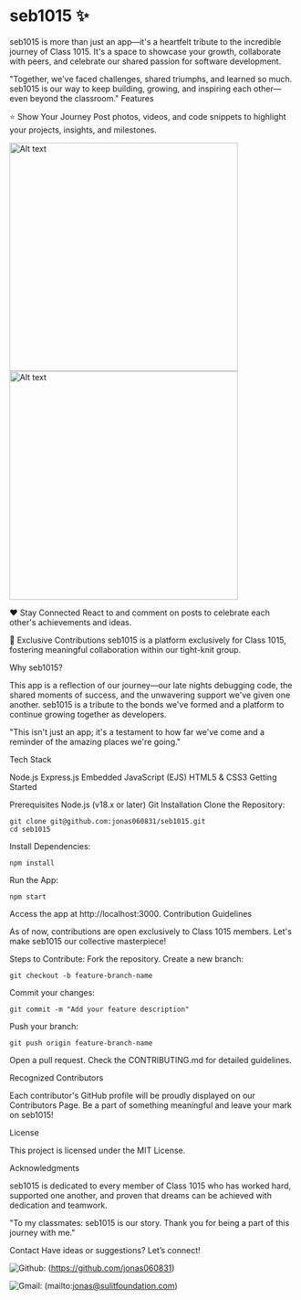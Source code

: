 # seb1015 :sparkles:





seb1015 is more than just an app—it's a heartfelt tribute to the incredible journey of Class 1015. It's a space to showcase your growth, collaborate with peers, and celebrate our shared passion for software development.

"Together, we've faced challenges, shared triumphs, and learned so much. seb1015 is our way to keep building, growing, and inspiring each other—even beyond the classroom."
Features

:star: Show Your Journey
Post photos, videos, and code snippets to highlight your projects, insights, and milestones.


<img src="https://i.imgur.com/XeeWc4c.png" alt="Alt text" width="400" />


<img src="https://i.imgur.com/RODPLdV.png" alt="Alt text" width="400" />

:heart: Stay Connected
React to and comment on posts to celebrate each other's achievements and ideas.

:raised_hands: Exclusive Contributions
seb1015 is a platform exclusively for Class 1015, fostering meaningful collaboration within our tight-knit group.

Why seb1015?

This app is a reflection of our journey—our late nights debugging code, the shared moments of success, and the unwavering support we've given one another. seb1015 is a tribute to the bonds we've formed and a platform to continue growing together as developers.

"This isn't just an app; it's a testament to how far we've come and a reminder of the amazing places we're going."

Tech Stack

Node.js
Express.js
Embedded JavaScript (EJS)
HTML5 & CSS3
Getting Started

Prerequisites
Node.js (v18.x or later)
Git
Installation
Clone the Repository:
```
git clone git@github.com:jonas060831/seb1015.git
cd seb1015
```  
Install Dependencies:
```
npm install
```  
Run the App:
```
npm start  
```
Access the app at http://localhost:3000.
Contribution Guidelines

As of now, contributions are open exclusively to Class 1015 members. Let's make seb1015 our collective masterpiece!

Steps to Contribute:
Fork the repository.
Create a new branch:

```
git checkout -b feature-branch-name
```
Commit your changes:
```
git commit -m "Add your feature description"  
```
Push your branch:
```
git push origin feature-branch-name  
```
Open a pull request.
Check the CONTRIBUTING.md for detailed guidelines.

Recognized Contributors

Each contributor's GitHub profile will be proudly displayed on our Contributors Page. Be a part of something meaningful and leave your mark on seb1015!

License

This project is licensed under the MIT License.

Acknowledgments

seb1015 is dedicated to every member of Class 1015 who has worked hard, supported one another, and proven that dreams can be achieved with dedication and teamwork.

"To my classmates: seb1015 is our story. Thank you for being a part of this journey with me."

Contact
Have ideas or suggestions? Let’s connect!

![Github](https://img.shields.io/badge/GitHub-100000?style=for-the-badge&logo=github&logoColor=white): (https://github.com/jonas060831)  

![Gmail](https://img.shields.io/badge/Gmail-D14836?style=for-the-badge&logo=gmail&logoColor=white): (mailto:jonas@sulitfoundation.com)